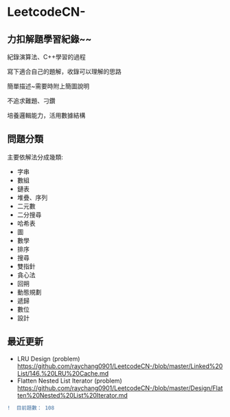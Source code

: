 # LeetcodeCN-   

## 力扣解題學習紀錄~~

紀錄演算法、C++學習的過程    
 
寫下適合自己的題解，收錄可以理解的思路    

簡單描述~需要時附上簡圖說明    

不追求難題、刁鑽    

培養邏輯能力，活用數據結構


## 問題分類

主要依解法分成幾類:

* 字串
* 數組
* 鏈表
* 堆疊、序列
* 二元數
* 二分搜尋
* 哈希表
* 圖
* 數學
* 排序
* 搜尋
* 雙指針
* 貪心法
* 回朔
* 動態規劃
* 遞歸
* 數位
* 設計
## 最近更新

* LRU Design (problem)
https://github.com/raychang0901/LeetcodeCN-/blob/master/Linked%20List/146.%20LRU%20Cache.md
* Flatten Nested List Iterator (problem)
https://github.com/raychang0901/LeetcodeCN-/blob/master/Design/Flatten%20Nested%20List%20Iterator.md
 
```diff
!  目前題數： 108

```
